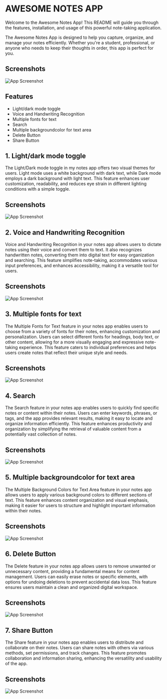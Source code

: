 
# AWESOME NOTES APP

Welcome to the Awesome Notes App! This README will guide you through the features, installation, and usage of this powerful note-taking application.

The Awesome Notes App is designed to help you capture, organize, and manage your notes efficiently. Whether you're a student, professional, or anyone who needs to keep their thoughts in order, this app is perfect for you.





## Screenshots

![App Screenshot](notesApp\src\assets\1.png)


## Features

- Light/dark mode toggle
- Voice and Handwriting Recognition
- Multiple fonts for text
- Search
- Multiple backgroundcolor for text area
- Delete Button
- Share Button

## 1. Light/dark mode toggle

The Light/Dark mode toggle in my notes app offers two visual themes for users. Light mode uses a white background with dark text, while Dark mode employs a dark background with light text. This feature enhances user customization, readability, and reduces eye strain in different lighting conditions with a simple toggle.

## Screenshots

![App Screenshot](notesApp\src\assets\2.png)

## 2. Voice and Handwriting Recognition

Voice and Handwriting Recognition in your notes app allows users to dictate notes using their voice and convert them to text. It also recognizes handwritten notes, converting them into digital text for easy organization and searching. This feature simplifies note-taking, accommodates various input preferences, and enhances accessibility, making it a versatile tool for users.

## Screenshots

![App Screenshot](notesApp\src\assets\audio.PNG)

## 3. Multiple fonts for text

The Multiple Fonts for Text feature in your notes app enables users to choose from a variety of fonts for their notes, enhancing customization and personalization. Users can select different fonts for headings, body text, or other content, allowing for a more visually engaging and expressive note-taking experience. This feature caters to individual preferences and helps users create notes that reflect their unique style and needs.

## Screenshots

![App Screenshot](notesApp\src\assets\3.PNG)

## 4. Search

The Search feature in your notes app enables users to quickly find specific notes or content within their notes. Users can enter keywords, phrases, or tags, and the app provides relevant results, making it easy to locate and organize information efficiently. This feature enhances productivity and organization by simplifying the retrieval of valuable content from a potentially vast collection of notes.

## Screenshots

![App Screenshot](notesApp\src\assets\search.PNG)

## 5. Multiple backgroundcolor for text area

The Multiple Background Colors for Text Area feature in your notes app allows users to apply various background colors to different sections of text. This feature enhances content organization and visual emphasis, making it easier for users to structure and highlight important information within their notes.

## Screenshots

![App Screenshot](notesApp\src\assets\color.PNG)

## 6. Delete Button

The Delete feature in your notes app allows users to remove unwanted or unnecessary content, providing a fundamental means for content management. Users can easily erase notes or specific elements, with options for undoing deletions to prevent accidental data loss. This feature ensures users maintain a clean and organized digital workspace.

## Screenshots

![App Screenshot](notesApp\src\assets\audio.PNG)

## 7. Share Button

The Share feature in your notes app enables users to distribute and collaborate on their notes. Users can share notes with others via various methods, set permissions, and track changes. This feature promotes collaboration and information sharing, enhancing the versatility and usability of the app.

## Screenshots

![App Screenshot](notesApp\src\assets\audio.PNG)